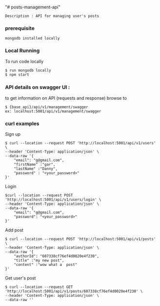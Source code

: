 "# posts-management-api"

```
Description : API for managing user's posts
```

### prerequisite
```
mongodb installed locally
```

### Local Running

To run code locally

```bash
$ run mongodb locally
$ npm start
```

### API details on swagger UI :

to get information on API (requests and response) browse to

```
$ {base_api}/api/v1/management/swagger
ex: localhost:5001/api/v1/management/swagger
```

### curl examples

Sign up

```
$ curl --location --request POST 'http://localhost:5001/api/v1/users' \
--header 'Content-Type: application/json' \
--data-raw '{
    "email": "g@gmail.com",
    "firstName" :"gar",
    "lastName" :"Danny",
    "password" : "<your_password>"
}'
```

Login

```
$curl --location --request POST 'http://localhost:5001/api/v1/users/login' \
--header 'Content-Type: application/json' \
--data-raw '{
    "email": "g@gmail.com",
    "password": "<your_password>"
}'
```

Add post

```
$ curl --location --request POST 'http://localhost:5001/api/v1/posts' \
--header 'Content-Type: application/json' \
--data-raw '{
    "authorId": "607338cf76ef4d0020e4f230",
    "title" :"my new post",
    "content" :"wow what a  post"
}'
```

Get user's post

```
$ curl --location --request GET 'http://localhost:5001/api/v1/posts/607338cf76ef4d0020e4f230' \
--header 'Content-Type: application/json' \
--data-raw ''
```
